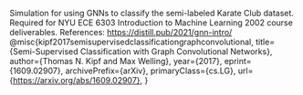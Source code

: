 Simulation for using GNNs to classify the semi-labeled Karate Club dataset. Required for NYU ECE 6303 Introduction to Machine Learning 2002 course deliverables.
References: 
https://distill.pub/2021/gnn-intro/
@misc{kipf2017semisupervisedclassificationgraphconvolutional,
      title={Semi-Supervised Classification with Graph Convolutional Networks}, 
      author={Thomas N. Kipf and Max Welling},
      year={2017},
      eprint={1609.02907},
      archivePrefix={arXiv},
      primaryClass={cs.LG},
      url={https://arxiv.org/abs/1609.02907}, 
}
